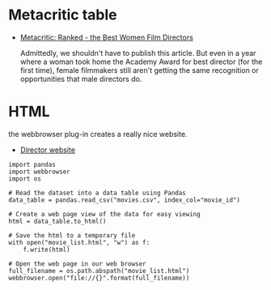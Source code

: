 # Metacritic table

* [Metacritic: Ranked - the Best Women Film Directors](http://www.metacritic.com/feature/best-women-film-directors-and-movies)

	Admittedly, we shouldn't have to publish this article. But even in a year where a woman took home the Academy Award for best director (for the first time), female filmmakers still aren't getting the same recognition or opportunities that male directors do.

# HTML

the webbrowser plug-in creates a really nice website. 

* [Director website](director_list.html)

```
import pandas
import webbrowser
import os

# Read the dataset into a data table using Pandas
data_table = pandas.read_csv("movies.csv", index_col="movie_id")

# Create a web page view of the data for easy viewing
html = data_table.to_html()

# Save the html to a temporary file
with open("movie_list.html", "w") as f:
    f.write(html)

# Open the web page in our web browser
full_filename = os.path.abspath("movie_list.html")
webbrowser.open("file://{}".format(full_filename))
``` 
